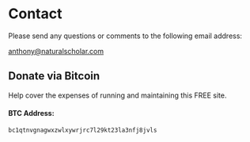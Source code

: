 # Contact

Please send any questions or comments to the following email address:

anthony@naturalscholar.com

## Donate via Bitcoin

Help cover the expenses of running and maintaining this FREE site.

#### BTC Address:

    bc1qtnvgnagwxzwlxywrjrc7l29kt23la3nfj8jvls